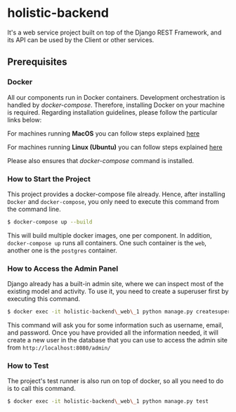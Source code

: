 # holistic-backend

It's a web service project built on top of the Django REST Framework, and its API can be used by the Client or other services.

## Prerequisites
### Docker

All our components run in Docker containers. Development orchestration is handled by _docker-compose_. Therefore, installing Docker on your machine is required. Regarding installation guidelines, please follow the particular links below:

For machines running **MacOS** you can follow steps explained [here](https://docs.docker.com/docker-for-mac/install/)

For machines running **Linux (Ubuntu)** you can follow steps explained [here](https://docs.docker.com/desktop/install/linux-install/)

Please also ensures that _docker-compose_ command is installed.

### How to Start the Project

This project provides a docker-compose file already. Hence, after installing `Docker` and `docker-compose`, you only need to execute this command from the command line.

```bash
$ docker-compose up --build
```
This will build multiple docker images, one per component. In addition, `docker-compose up` runs all containers. One such
container is the ```web```, another one is the ```postgres``` container.

### How to Access the Admin Panel
Django already has a built-in admin site, where we can inspect most of the existing model and activity. To use it, you need to create a superuser first by executing this command.

```bash
$ docker exec -it holistic-backend\_web\_1 python manage.py createsuperuser
```

This command will ask you for some information such as username, email, and password. Once you have provided all the information needed, it will create a new user in the database that you can use to access the admin site from `http://localhost:8080/admin/`

### How to Test

The project's test runner is also run on top of docker, so all you need to do is to call this command.

```bash
$ docker exec -it holistic-backend\_web\_1 python manage.py test
```